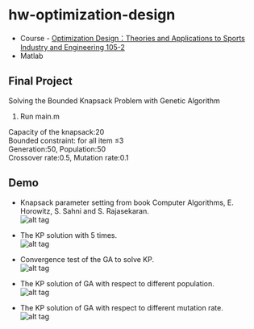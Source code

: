 # hw-optimization-design

* Course - [Optimization Design：Theories and Applications to Sports Industry and Engineering 105-2](http://class-qry.acad.ncku.edu.tw/syllabus/online_display.php?syear=0105&sem=2&co_no=RB51801&class_code=)
* Matlab

## Final Project ##

Solving the Bounded Knapsack Problem with Genetic Algorithm
1. Run main.m

Capacity of the knapsack:20  
Bounded constraint: for all item ≤3  
Generation:50, Population:50  
Crossover rate:0.5, Mutation rate:0.1  

## Demo ##

* Knapsack parameter setting from  book Computer Algorithms, E. Horowitz, S. Sahni and S. Rajasekaran.  
![alt tag](https://i.imgur.com/CPt1gQQ.png)

* The KP solution with 5 times.  
![alt tag](https://i.imgur.com/CW27Dhs.png)

* Convergence test of the GA to solve KP.  
![alt tag](https://i.imgur.com/qbk6UJH.png)

* The KP solution of GA with respect to different population.  
![alt tag](https://i.imgur.com/pkW5NHY.png)

* The KP solution of GA with respect to different mutation rate.  
![alt tag](https://i.imgur.com/oVyTBWP.png)
